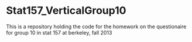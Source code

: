 Stat157_VerticalGroup10
=======================

This is a repository holding the code for the homework on the questionaire for group 10 in stat 157 at berkeley, fall 2013
